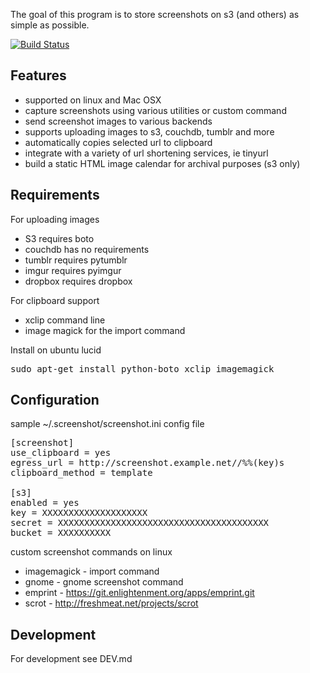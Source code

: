 The goal of this program is to store screenshots on s3 (and others) as simple as possible.


[![Build Status](https://travis-ci.org/sigmonsays/screenshot.svg?branch=master)](https://travis-ci.org/sigmonsays/screenshot)

Features
--------------------
- supported on linux and Mac OSX
- capture screenshots using various utilities or custom command
- send screenshot images to various backends
- supports uploading images to s3, couchdb, tumblr and more
- automatically copies selected url to clipboard
- integrate with a variety of url shortening services, ie tinyurl
- build a static HTML image calendar for archival purposes (s3 only)

Requirements
--------------------
For uploading images
- S3 requires boto
- couchdb has no requirements
- tumblr requires pytumblr
- imgur requires pyimgur
- dropbox requires dropbox

For clipboard support
- xclip command line 
- image magick for the import command


Install on ubuntu lucid
<pre>
sudo apt-get install python-boto xclip imagemagick
</pre>


Configuration
--------------------
sample ~/.screenshot/screenshot.ini config file

<pre>
[screenshot]
use_clipboard = yes
egress_url = http://screenshot.example.net//%%(key)s
clipboard_method = template

[s3]
enabled = yes
key = XXXXXXXXXXXXXXXXXXXX
secret = XXXXXXXXXXXXXXXXXXXXXXXXXXXXXXXXXXXXXXXX
bucket = XXXXXXXXXX
</pre>



custom screenshot commands on linux

- imagemagick - import command
- gnome - gnome screenshot command
- emprint - https://git.enlightenment.org/apps/emprint.git
- scrot - http://freshmeat.net/projects/scrot


Development
--------------------
For development see DEV.md

